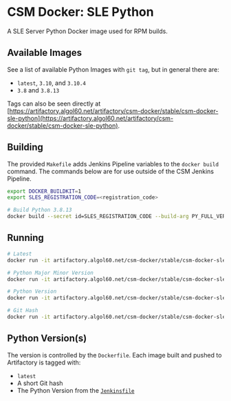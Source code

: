 # CSM Docker: SLE Python

A SLE Server Python Docker image used for RPM builds.

## Available Images

See a list of available Python Images with `git tag`, but in general there are:

- `latest`, `3.10`, and `3.10.4`
- `3.8` and `3.8.13`

Tags can also be seen directly at [https://artifactory.algol60.net/artifactory/csm-docker/stable/csm-docker-sle-python](https://artifactory.algol60.net/artifactory/csm-docker/stable/csm-docker-sle-python).

## Building

The provided `Makefile` adds Jenkins Pipeline variables to the `docker build` command. The commands below are for use outside of the CSM Jenkins Pipeline.

```bash
export DOCKER_BUILDKIT=1
export SLES_REGISTRATION_CODE=<registration_code>

# Build Python 3.8.13
docker build --secret id=SLES_REGISTRATION_CODE --build-arg PY_FULL_VERSION=3.10.4 .

```

## Running

```bash
# Latest
docker run -it artifactory.algol60.net/csm-docker/stable/csm-docker-sle-python:latest

# Python Major Minor Version
docker run -it artifactory.algol60.net/csm-docker/stable/csm-docker-sle-python:3.8

# Python Version
docker run -it artifactory.algol60.net/csm-docker/stable/csm-docker-sle-python:3.8.13

# Git Hash
docker run -it artifactory.algol60.net/csm-docker/stable/csm-docker-sle-python:<hash>
```

## Python Version(s)

The version is controlled by the `Dockerfile`. Each image built and pushed to Artifactory is tagged with:
- `latest`
- A short Git hash
- The Python Version from the [`Jenkinsfile`](https://github.com/Cray-HPE/csm-docker-sle-python/blob/main/Jenkinsfile.github#L4)

